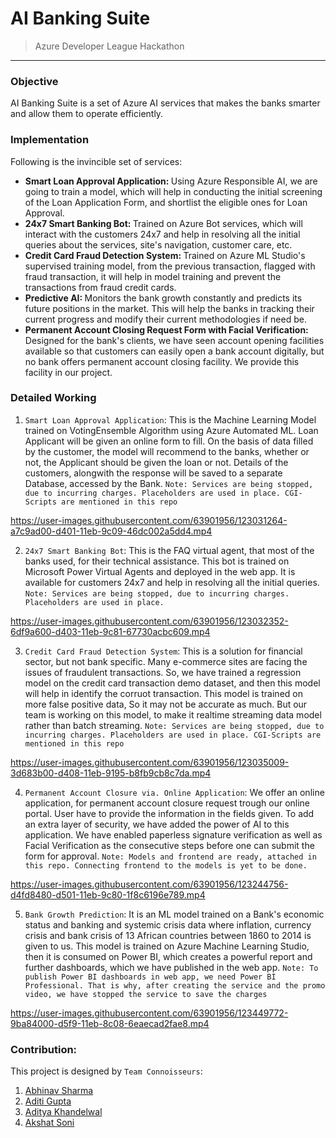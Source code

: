 # AI Banking Suite
> Azure Developer League Hackathon
---

<h3>Objective</h3>
<p>AI Banking Suite is a set of Azure AI services that makes the banks smarter and allow them to operate efficiently.</p>

<h3>Implementation</h3>
<p>Following is the invincible set of services: </p>
<ul>
  <li><b>Smart Loan Approval Application: </b>Using Azure Responsible AI, we are going to train a model, which will help in conducting the initial screening of the Loan Application Form, and shortlist the eligible ones for Loan Approval.
</li>
  <li><b>24x7 Smart Banking Bot: </b>Trained on Azure Bot services, which will interact with the customers 24x7 and help in resolving all the initial queries about the services, site's navigation, customer care, etc.
</li>
  <li><b>Credit Card Fraud Detection System: </b>Trained on Azure ML Studio's supervised training model, from the previous transaction, flagged with fraud transaction, it will help in model training and prevent the transactions from fraud credit cards.
</li>
  <li><b>Predictive AI: </b>Monitors the bank growth constantly and predicts its future positions in the market. This will help the banks in tracking their current progress and modify their current methodologies if need be.
</li>
  <li><b>Permanent Account Closing Request Form with Facial Verification: </b>Designed for the bank's clients, we have seen account opening facilities available so that customers can easily open a bank account digitally, but no bank offers permanent account closing facility. We provide this facility in our project.
  </li>
</ul>

<h3>Detailed Working</h3>

1. `Smart Loan Approval Application`: This is the Machine Learning Model trained on VotingEnsemble Algorithm using Azure Automated ML. Loan Applicant will be given an online form to fill. On the basis of data filled by the customer, the model will recommend to the banks, whether or not, the Applicant should be given the loan or not. Details of the customers, alongwith the response will be saved to a separate Database, accessed by the Bank.
`Note: Services are being stopped, due to incurring charges. Placeholders are used in place. CGI-Scripts are mentioned in this repo`

https://user-images.githubusercontent.com/63901956/123031264-a7c9ad00-d401-11eb-9c09-46dc002a5dd4.mp4

2. `24x7 Smart Banking Bot`: This is the FAQ virtual agent, that most of the banks used, for their technical assistance. This bot is trained on Microsoft Power Virtual Agents and deployed in the web app. It is available for customers 24x7 and help in resolving all the initial queries.
`Note: Services are being stopped, due to incurring charges. Placeholders are used in place.`

https://user-images.githubusercontent.com/63901956/123032352-6df9a600-d403-11eb-9c81-67730acbc609.mp4

3. `Credit Card Fraud Detection System`: This is a solution for financial sector, but not bank specific. Many e-commerce sites are facing the issues of fraudulent transactions. So, we have trained a regression model on the credit card transaction demo dataset, and then this model will help in identify the corruot transaction. This model is trained on more false positive data, So it may not be accurate as much. But our team is working on this model, to make it realtime streaming data model rather than batch streaming.
`Note: Services are being stopped, due to incurring charges. Placeholders are used in place. CGI-Scripts are mentioned in this repo`

https://user-images.githubusercontent.com/63901956/123035009-3d683b00-d408-11eb-9195-b8fb9cb8c7da.mp4

4. `Permanent Account Closure via. Online Application`: We offer an online application, for permanent account closure request trough our online portal. User have to provide the information in the fields given. To add an extra layer of security, we have added the power of AI to this application. We have enabled paperless signature verification as well as Facial Verification as the consecutive steps before one can submit the form for approval.
`Note: Models and frontend are ready, attached in this repo. Connecting frontend to the models is yet to be done.`

https://user-images.githubusercontent.com/63901956/123244756-d4fd8480-d501-11eb-9c80-1f8c6196e789.mp4

5. `Bank Growth Prediction`: It is an ML model trained on a Bank's economic status and banking and systemic crisis data where inflation, currency crisis and bank crisis of 13 African countries between 1860 to 2014 is given to us. This model is trained on Azure Machine Learning Studio, then it is consumed on Power BI, which creates a powerful report and further dashboards, which we have published in the web app.
`Note: To publish Power BI dashboards in web app, we need Power BI Professional. That is why, after creating the service and the promo video, we have stopped the service to save the charges`

https://user-images.githubusercontent.com/63901956/123449772-9ba84000-d5f9-11eb-8c08-6eaecad2fae8.mp4

<h3>Contribution: </h3>

This project is designed by `Team Connoisseurs`: 
1. <a href="https://github.com/abhi-bhatra">Abhinav Sharma </a>
2. <a href="https://github.com/crenspact02">Aditi Gupta </a>
3. <a href="https://github.com/aditya00khandelwal">Aditya Khandelwal </a>
4. <a href="https://github.com/akshat-crypto">Akshat Soni </a> 


